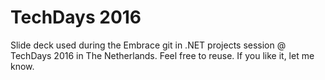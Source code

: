 # TechDays 2016

Slide deck used during the Embrace git in .NET projects session @ TechDays 2016 in The Netherlands. 
Feel free to reuse. If you like it, let me know. 
